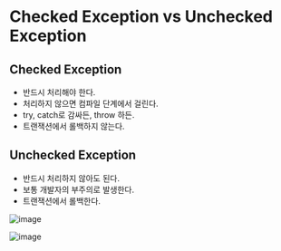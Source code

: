 # Checked Exception vs Unchecked Exception

## Checked Exception
 * 반드시 처리해야 한다.
 * 처리하지 않으면 컴파일 단계에서 걸린다.
 * try, catch로 감싸든, throw 하든.
 * 트랜잭션에서 롤백하지 않는다.

## Unchecked Exception
 * 반드시 처리하지 않아도 된다.
 * 보통 개발자의 부주의로 발생한다.
 * 트랜잭션에서 롤백한다.

![image](https://user-images.githubusercontent.com/48814463/210290049-e1b4dafb-2c44-4485-9b34-3612f80c095e.png)

![image](https://user-images.githubusercontent.com/48814463/210290073-f5713883-55c1-45e3-8f89-da3f43284130.png)
